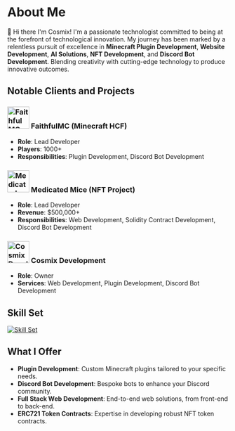 # About Me

👋 Hi there I'm Cosmix! I'm a passionate technologist committed to being at the forefront of technological innovation. My journey has been marked by a relentless pursuit of excellence in **Minecraft Plugin Development**, **Website Development**, **AI Solutions**, **NFT Development**, and **Discord Bot Development**. Blending creativity with cutting-edge technology to produce innovative outcomes.

## Notable Clients and Projects

### <img src="https://media.discordapp.net/attachments/932506314314227744/1200295897528012872/faithfulmc9641413.png" width="50px" alt="FaithfulMC Logo"> FaithfulMC (Minecraft HCF)
- **Role**: Lead Developer
- **Players**: 1000+
- **Responsibilities**: Plugin Development, Discord Bot Development

### <img src="https://cdn.discordapp.com/attachments/932506314314227744/1200295897829998732/24HMQB35_400x400.png" width="50px" alt="Medicated Mice Logo"> Medicated Mice (NFT Project)
- **Role**: Lead Developer
- **Revenue**: $500,000+
- **Responsibilities**: Web Development, Solidity Contract Development, Discord Bot Development

### <img src="https://cdn.discordapp.com/attachments/1198744232228311112/1198847980552335390/IMG_4890-removebg-preview.png" width="50px" alt="Cosmix Development Logo"> Cosmix Development
- **Role**: Owner
- **Services**: Web Development, Plugin Development, Discord Bot Development

## Skill Set

[![Skill Set](https://skillicons.dev/icons?i=java,js,html,css,soldity,py)](https://skillicons.dev)

## What I Offer

- **Plugin Development**: Custom Minecraft plugins tailored to your specific needs.
- **Discord Bot Development**: Bespoke bots to enhance your Discord community.
- **Full Stack Web Development**: End-to-end web solutions, from front-end to back-end.
- **ERC721 Token Contracts**: Expertise in developing robust NFT token contracts.
